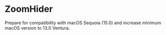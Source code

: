 # ZoomHider

Prepare for compatibility with macOS Sequoia (15.0) and increase minimum macOS version to 13.0 Ventura.
